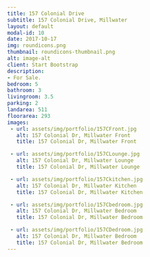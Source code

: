 ```yaml
---
title: 157 Colonial Drive
subtitle: 157 Colonial Drive, Millwater
layout: default
modal-id: 10
date: 2017-10-17
img: roundicons.png
thumbnail: roundicons-thumbnail.png
alt: image-alt
client: Start Bootstrap
description:
- For Sale.
bedroom: 5
bathroom: 3
livingroom: 3.5
parking: 2
landarea: 511
floorarea: 293
images:
 - url: assets/img/portfolio/157CFront.jpg
   alt: 157 Colonial Dr, Millwater Front
   title: 157 Colonial Dr, Millwater Front

 - url: assets/img/portfolio/157CLounge.jpg
   alt: 157 Colonial Dr, Millwater Lounge
   title: 157 Colonial Dr, Millwater Lounge

 - url: assets/img/portfolio/157Ckitchen.jpg
   alt: 157 Colonial Dr, Millwater Kitchen
   title: 157 Colonial Dr, Millwater Kitchen

 - url: assets/img/portfolio/157Cbedroom.jpg
   alt: 157 Colonial Dr, Millwater Bedroom
   title: 157 Colonial Dr, Millwater Bedroom

 - url: assets/img/portfolio/157CDedroom.jpg
   alt: 157 Colonial Dr, Millwater Bedroom
   title: 157 Colonial Dr, Millwater Bedroom
---
```

